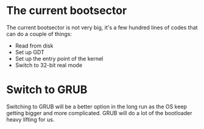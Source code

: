 # The current bootsector

The current bootsector is not very big, it's a few hundred lines of codes that can do a couple of things:
- Read from disk
- Set up GDT
- Set up the entry point of the kernel
- Switch to 32-bit real mode

# Switch to GRUB

Switching to GRUB will be a better option in the long run as the OS keep getting bigger and more complicated. GRUB will do a lot of the bootloader heavy lifting for us.
